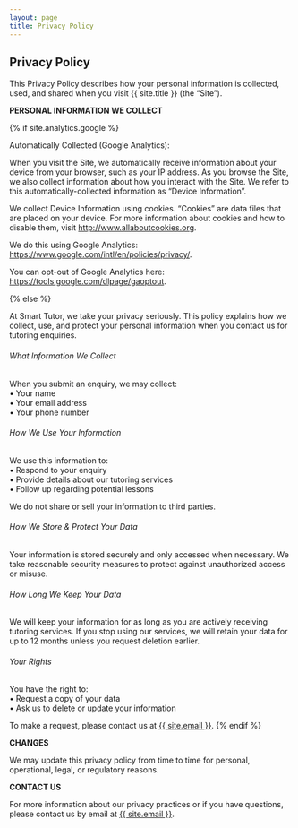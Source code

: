 ```yaml
---
layout: page
title: Privacy Policy
---
```

<div class="col-lg-12 text-center">
	<h2 class="section-heading text-uppercase">Privacy Policy</h2>
</div>

This Privacy Policy describes how your personal information is collected, used, and shared when you visit {{ site.title }} (the “Site”).

**PERSONAL INFORMATION WE COLLECT**

{% if site.analytics.google %}

Automatically Collected (Google Analytics):

When you visit the Site, we automatically receive information about your device from your browser, such as your IP address. As you browse the Site, we also collect information about how you interact with the Site. We refer to this automatically-collected information as “Device Information”.

We collect Device Information using cookies. “Cookies” are data files that are placed on your device. For more information about cookies and how to disable them, visit http://www.allaboutcookies.org.

We do this using Google Analytics: <https://www.google.com/intl/en/policies/privacy/>.

You can opt-out of Google Analytics here: <https://tools.google.com/dlpage/gaoptout>.

{% else %}

At Smart Tutor, we take your privacy seriously. This policy explains how we collect, use, and protect your personal information when you contact us for tutoring enquiries.

###### What Information We Collect ######

When you submit an enquiry, we may collect: <br>
	•	Your name <br>
	•	Your email address <br>
	•	Your phone number

###### How We Use Your Information ######

We use this information to: <br>
	•	Respond to your enquiry <br>
	•	Provide details about our tutoring services <br>
	•	Follow up regarding potential lessons

We do not share or sell your information to third parties.

###### How We Store & Protect Your Data ######

Your information is stored securely and only accessed when necessary. We take reasonable security measures to protect against unauthorized access or misuse.

###### How Long We Keep Your Data ######

We will keep your information for as long as you are actively receiving tutoring services. If you stop using our services, we will retain your data for up to 12 months unless you request deletion earlier.

###### Your Rights ######

You have the right to: <br>
	•	Request a copy of your data <br>
	•	Ask us to delete or update your information

To make a request, please contact us at <a href="mailto:{{ site.email }}">{{ site.email }}</a>.
{% endif %}

**CHANGES**

We may update this privacy policy from time to time for personal, operational, legal, or regulatory reasons.

**CONTACT US**

For more information about our privacy practices or if you have questions, please contact us by email at <a href="mailto:{{ site.email }}">{{ site.email }}</a>.

